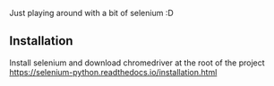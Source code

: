 Just playing around with a bit of selenium :D

## Installation
Install selenium and download chromedriver at the root of the project
https://selenium-python.readthedocs.io/installation.html
